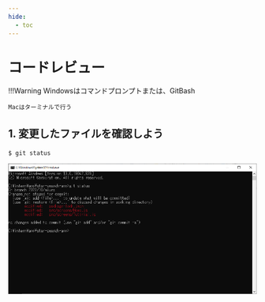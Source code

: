 ```yaml
---
hide:
  - toc
---
```

# <i class="fa fa-arrow-circle-right" aria-hidden="true"></i> コードレビュー

!!!Warning
    Windowsはコマンドプロンプトまたは、GitBash

    Macはターミナルで行う

## 1. 変更したファイルを確認しよう

    $ git status

<a href="../../../images/コードレビュー/コードレビュー_01.png" data-lightbox="スクリーンショット">
    <img src="../../../images/コードレビュー/コードレビュー_01.png" />
</a>
